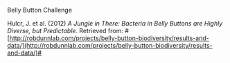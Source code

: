 Belly Button Challenge

Hulcr, J. et al. (2012) *A Jungle in There: Bacteria in Belly Buttons are Highly Diverse, but Predictable*. Retrieved from: #[http://robdunnlab.com/projects/belly-button-biodiversity/results-and-data/](http://robdunnlab.com/projects/belly-button-biodiversity/results-and-data/)#
